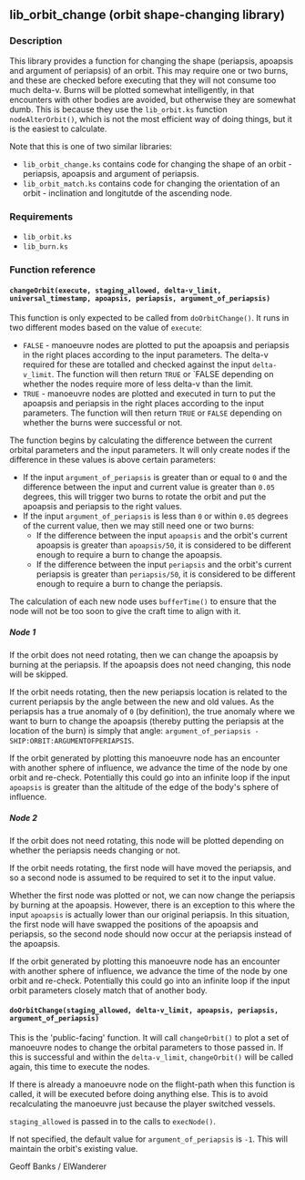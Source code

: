 ## lib\_orbit\_change (orbit shape-changing library)

### Description

This library provides a function for changing the shape (periapsis, apoapsis and argument of periapsis) of an orbit. This may require one or two burns, and these are checked before executing that they will not consume too much delta-v. Burns will be plotted somewhat intelligently, in that encounters with other bodies are avoided, but otherwise they are somewhat dumb. This is because they use the `lib_orbit.ks` function `nodeAlterOrbit()`, which is not the most efficient way of doing things, but it is the easiest to calculate.

Note that this is one of two similar libraries:
* `lib_orbit_change.ks` contains code for changing the shape of an orbit - periapsis, apoapsis and argument of periapsis.
* `lib_orbit_match.ks` contains code for changing the orientation of an orbit - inclination and longitutde of the ascending node.

### Requirements

* `lib_orbit.ks`
* `lib_burn.ks`

### Function reference

#### `changeOrbit(execute, staging_allowed, delta-v_limit, universal_timestamp, apoapsis, periapsis, argument_of_periapsis)`

This function is only expected to be called from `doOrbitChange()`. It runs in two different modes based on the value of `execute`:
* `FALSE` - manoeuvre nodes are plotted to put the apoapsis and periapsis in the right places according to the input parameters. The delta-v required for these are totalled and checked against the input `delta-v_limit`. The function will then return `TRUE` or `FALSE depending on whether the nodes require more of less delta-v than the limit.
* `TRUE` - manoeuvre nodes are plotted and executed in turn to put the apoapsis and periapsis in the right places according to the input parameters. The function will then return `TRUE` or `FALSE` depending on whether the burns were successful or not.

The function begins by calculating the difference between the current orbital parameters and the input parameters. It will only create nodes if the difference in these values is above certain parameters:
* If the input `argument_of_periapsis` is greater than or equal to `0` and the difference between the input and current value is greater than `0.05` degrees, this will trigger two burns to rotate the orbit and put the apoapsis and periapsis to the right values.
* If the input `argument_of_periapsis` is less than `0` or within `0.05` degrees of the current value, then we may still need one or two burns:
  * If the difference between the input `apoapsis` and the orbit's current apoapsis is greater than `apoapsis/50`, it is considered to be different enough to require a burn to change the apoapsis.
  * If the difference between the input `periapsis` and the orbit's current periapsis is greater than `periapsis/50`, it is considered to be different enough to require a burn to change the periapsis.

The calculation of each new node uses `bufferTime()` to ensure that the node will not be too soon to give the craft time to align with it. 

##### Node 1

If the orbit does not need rotating, then we can change the apoapsis by burning at the periapsis. If the apoapsis does not need changing, this node will be skipped.

If the orbit needs rotating, then the new periapsis location is related to the current periapsis by the angle between the new and old values. As the periapsis has a true anomaly of `0` (by definition), the true anomaly where we want to burn to change the apoapsis (thereby putting the periapsis at the location of the burn) is simply that angle: `argument_of_periapsis - SHIP:ORBIT:ARGUMENTOFPERIAPSIS`.

If the orbit generated by plotting this manoeuvre node has an encounter with another sphere of influence, we advance the time of the node by one orbit and re-check. Potentially this could go into an infinite loop if the input `apoapsis` is greater than the altitude of the edge of the body's sphere of influence.

##### Node 2

If the orbit does not need rotating, this node will be plotted depending on whether the periapsis needs changing or not.

If the orbit needs rotating, the first node will have moved the periapsis, and so a second node is assumed to be required to set it to the input value.

Whether the first node was plotted or not, we can now change the periapsis by burning at the apoapsis. However, there is an exception to this where the input `apoapsis` is actually lower than our original periapsis. In this situation, the first node will have swapped the positions of the apoapsis and periapsis, so the second node should now occur at the periapsis instead of the apoapsis.

If the orbit generated by plotting this manoeuvre node has an encounter with another sphere of influence, we advance the time of the node by one orbit and re-check. Potentially this could go into an infinite loop if the input orbit parameters closely match that of another body.

#### `doOrbitChange(staging_allowed, delta-v_limit, apoapsis, periapsis, argument_of_periapsis)`

This is the 'public-facing' function. It will call `changeOrbit()` to plot a set of manoeuvre nodes to change the orbital parameters to those passed in. If this is successful and within the `delta-v_limit`, `changeOrbit()` will be called again, this time to execute the nodes.

If there is already a manoeuvre node on the flight-path when this function is called, it will be executed before doing anything else. This is to avoid recalculating the manoeuvre just because the player switched vessels.

`staging_allowed` is passed in to the calls to `execNode()`.

If not specified, the default value for `argument_of_periapsis` is `-1`. This will maintain the orbit's existing value.

Geoff Banks / ElWanderer

